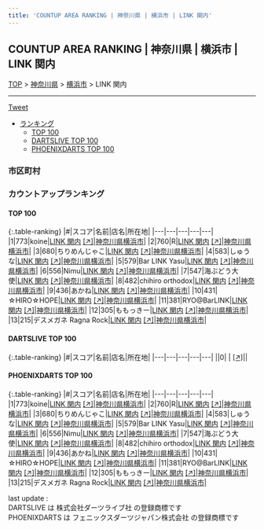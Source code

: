 ```yaml
---
title: 'COUNTUP AREA RANKING | 神奈川県 | 横浜市 | LINK 関内'
---
```

## COUNTUP AREA RANKING | 神奈川県 | 横浜市 | LINK 関内

[TOP](/darts/rank/) > [神奈川県](/darts/rank/神奈川県/) > [横浜市](/darts/rank/神奈川県/横浜市/) > LINK 関内

___

<a href="https://twitter.com/share?ref_src=twsrc%5Etfw" data-text="COUNTUP AREA RANKING | 神奈川県横浜市LINK 関内" class="twitter-share-button" data-hashtags="DARTSLIVE,PHOENIXDARTS,darts,ダーツ" data-show-count="false">Tweet</a>

* [ランキング](#カウントアップランキング)
    * [TOP 100](#top-100)
    * [DARTSLIVE TOP 100](#dartslive-top-100)
    * [PHOENIXDARTS TOP 100](#phoenixdarts-top-100)

### 市区町村

<ul>

</ul>

### カウントアップランキング

#### TOP 100



{:.table-ranking}
|#|スコア|名前|店名|所在地|
|---|---|---|---|---|
|1|773|<span class="rank-name-pd">koine</span>|<a href="/darts/rank/shops/74269.html">LINK 関内</a> <a href="https://vs.phoenixdarts.com/jp/shop/shopDetailInfo/s_74269?s_seq=74269">[↗]</a>|<a href="/darts/rank/神奈川県/横浜市">神奈川県横浜市</a>|
|2|760|<span class="rank-name-pd">R</span>|<a href="/darts/rank/shops/74269.html">LINK 関内</a> <a href="https://vs.phoenixdarts.com/jp/shop/shopDetailInfo/s_74269?s_seq=74269">[↗]</a>|<a href="/darts/rank/神奈川県/横浜市">神奈川県横浜市</a>|
|3|680|<span class="rank-name-pd">ちりめんじゃこ</span>|<a href="/darts/rank/shops/74269.html">LINK 関内</a> <a href="https://vs.phoenixdarts.com/jp/shop/shopDetailInfo/s_74269?s_seq=74269">[↗]</a>|<a href="/darts/rank/神奈川県/横浜市">神奈川県横浜市</a>|
|4|583|<span class="rank-name-pd">しゅうな</span>|<a href="/darts/rank/shops/74269.html">LINK 関内</a> <a href="https://vs.phoenixdarts.com/jp/shop/shopDetailInfo/s_74269?s_seq=74269">[↗]</a>|<a href="/darts/rank/神奈川県/横浜市">神奈川県横浜市</a>|
|5|579|<span class="rank-name-pd">Bar LINK Yasu</span>|<a href="/darts/rank/shops/74269.html">LINK 関内</a> <a href="https://vs.phoenixdarts.com/jp/shop/shopDetailInfo/s_74269?s_seq=74269">[↗]</a>|<a href="/darts/rank/神奈川県/横浜市">神奈川県横浜市</a>|
|6|556|<span class="rank-name-pd">Nimu</span>|<a href="/darts/rank/shops/74269.html">LINK 関内</a> <a href="https://vs.phoenixdarts.com/jp/shop/shopDetailInfo/s_74269?s_seq=74269">[↗]</a>|<a href="/darts/rank/神奈川県/横浜市">神奈川県横浜市</a>|
|7|547|<span class="rank-name-pd">海ぶどう大使</span>|<a href="/darts/rank/shops/74269.html">LINK 関内</a> <a href="https://vs.phoenixdarts.com/jp/shop/shopDetailInfo/s_74269?s_seq=74269">[↗]</a>|<a href="/darts/rank/神奈川県/横浜市">神奈川県横浜市</a>|
|8|482|<span class="rank-name-pd">chihiro orthodox</span>|<a href="/darts/rank/shops/74269.html">LINK 関内</a> <a href="https://vs.phoenixdarts.com/jp/shop/shopDetailInfo/s_74269?s_seq=74269">[↗]</a>|<a href="/darts/rank/神奈川県/横浜市">神奈川県横浜市</a>|
|9|436|<span class="rank-name-pd">あかね</span>|<a href="/darts/rank/shops/74269.html">LINK 関内</a> <a href="https://vs.phoenixdarts.com/jp/shop/shopDetailInfo/s_74269?s_seq=74269">[↗]</a>|<a href="/darts/rank/神奈川県/横浜市">神奈川県横浜市</a>|
|10|431|<span class="rank-name-pd">☆HIRO☆HOPE</span>|<a href="/darts/rank/shops/74269.html">LINK 関内</a> <a href="https://vs.phoenixdarts.com/jp/shop/shopDetailInfo/s_74269?s_seq=74269">[↗]</a>|<a href="/darts/rank/神奈川県/横浜市">神奈川県横浜市</a>|
|11|381|<span class="rank-name-pd">RYO@BarLINK</span>|<a href="/darts/rank/shops/74269.html">LINK 関内</a> <a href="https://vs.phoenixdarts.com/jp/shop/shopDetailInfo/s_74269?s_seq=74269">[↗]</a>|<a href="/darts/rank/神奈川県/横浜市">神奈川県横浜市</a>|
|12|305|<span class="rank-name-pd">ももっきー</span>|<a href="/darts/rank/shops/74269.html">LINK 関内</a> <a href="https://vs.phoenixdarts.com/jp/shop/shopDetailInfo/s_74269?s_seq=74269">[↗]</a>|<a href="/darts/rank/神奈川県/横浜市">神奈川県横浜市</a>|
|13|215|<span class="rank-name-pd">デスメガネ  Ragna Rock</span>|<a href="/darts/rank/shops/74269.html">LINK 関内</a> <a href="https://vs.phoenixdarts.com/jp/shop/shopDetailInfo/s_74269?s_seq=74269">[↗]</a>|<a href="/darts/rank/神奈川県/横浜市">神奈川県横浜市</a>|


#### DARTSLIVE TOP 100



{:.table-ranking}
|#|スコア|名前|店名|所在地|
|---|---|---|---|---|
||0|<span class="rank-name-dl"> </span>|<a href="/darts/rank/shops/.html"></a> <a href="">[↗]</a>|<a href="/darts/rank//"></a>|


#### PHOENIXDARTS TOP 100



{:.table-ranking}
|#|スコア|名前|店名|所在地|
|---|---|---|---|---|
|1|773|<span class="rank-name-pd">koine</span>|<a href="/darts/rank/shops/74269.html">LINK 関内</a> <a href="https://vs.phoenixdarts.com/jp/shop/shopDetailInfo/s_74269?s_seq=74269">[↗]</a>|<a href="/darts/rank/神奈川県/横浜市">神奈川県横浜市</a>|
|2|760|<span class="rank-name-pd">R</span>|<a href="/darts/rank/shops/74269.html">LINK 関内</a> <a href="https://vs.phoenixdarts.com/jp/shop/shopDetailInfo/s_74269?s_seq=74269">[↗]</a>|<a href="/darts/rank/神奈川県/横浜市">神奈川県横浜市</a>|
|3|680|<span class="rank-name-pd">ちりめんじゃこ</span>|<a href="/darts/rank/shops/74269.html">LINK 関内</a> <a href="https://vs.phoenixdarts.com/jp/shop/shopDetailInfo/s_74269?s_seq=74269">[↗]</a>|<a href="/darts/rank/神奈川県/横浜市">神奈川県横浜市</a>|
|4|583|<span class="rank-name-pd">しゅうな</span>|<a href="/darts/rank/shops/74269.html">LINK 関内</a> <a href="https://vs.phoenixdarts.com/jp/shop/shopDetailInfo/s_74269?s_seq=74269">[↗]</a>|<a href="/darts/rank/神奈川県/横浜市">神奈川県横浜市</a>|
|5|579|<span class="rank-name-pd">Bar LINK Yasu</span>|<a href="/darts/rank/shops/74269.html">LINK 関内</a> <a href="https://vs.phoenixdarts.com/jp/shop/shopDetailInfo/s_74269?s_seq=74269">[↗]</a>|<a href="/darts/rank/神奈川県/横浜市">神奈川県横浜市</a>|
|6|556|<span class="rank-name-pd">Nimu</span>|<a href="/darts/rank/shops/74269.html">LINK 関内</a> <a href="https://vs.phoenixdarts.com/jp/shop/shopDetailInfo/s_74269?s_seq=74269">[↗]</a>|<a href="/darts/rank/神奈川県/横浜市">神奈川県横浜市</a>|
|7|547|<span class="rank-name-pd">海ぶどう大使</span>|<a href="/darts/rank/shops/74269.html">LINK 関内</a> <a href="https://vs.phoenixdarts.com/jp/shop/shopDetailInfo/s_74269?s_seq=74269">[↗]</a>|<a href="/darts/rank/神奈川県/横浜市">神奈川県横浜市</a>|
|8|482|<span class="rank-name-pd">chihiro orthodox</span>|<a href="/darts/rank/shops/74269.html">LINK 関内</a> <a href="https://vs.phoenixdarts.com/jp/shop/shopDetailInfo/s_74269?s_seq=74269">[↗]</a>|<a href="/darts/rank/神奈川県/横浜市">神奈川県横浜市</a>|
|9|436|<span class="rank-name-pd">あかね</span>|<a href="/darts/rank/shops/74269.html">LINK 関内</a> <a href="https://vs.phoenixdarts.com/jp/shop/shopDetailInfo/s_74269?s_seq=74269">[↗]</a>|<a href="/darts/rank/神奈川県/横浜市">神奈川県横浜市</a>|
|10|431|<span class="rank-name-pd">☆HIRO☆HOPE</span>|<a href="/darts/rank/shops/74269.html">LINK 関内</a> <a href="https://vs.phoenixdarts.com/jp/shop/shopDetailInfo/s_74269?s_seq=74269">[↗]</a>|<a href="/darts/rank/神奈川県/横浜市">神奈川県横浜市</a>|
|11|381|<span class="rank-name-pd">RYO@BarLINK</span>|<a href="/darts/rank/shops/74269.html">LINK 関内</a> <a href="https://vs.phoenixdarts.com/jp/shop/shopDetailInfo/s_74269?s_seq=74269">[↗]</a>|<a href="/darts/rank/神奈川県/横浜市">神奈川県横浜市</a>|
|12|305|<span class="rank-name-pd">ももっきー</span>|<a href="/darts/rank/shops/74269.html">LINK 関内</a> <a href="https://vs.phoenixdarts.com/jp/shop/shopDetailInfo/s_74269?s_seq=74269">[↗]</a>|<a href="/darts/rank/神奈川県/横浜市">神奈川県横浜市</a>|
|13|215|<span class="rank-name-pd">デスメガネ  Ragna Rock</span>|<a href="/darts/rank/shops/74269.html">LINK 関内</a> <a href="https://vs.phoenixdarts.com/jp/shop/shopDetailInfo/s_74269?s_seq=74269">[↗]</a>|<a href="/darts/rank/神奈川県/横浜市">神奈川県横浜市</a>|


<div class="footer border-top border-gray-light mt-5 pt-3 text-right text-gray">
    last update : <span style="font-weight: italic" id="foot_last_modified"></span><br />
    DARTSLIVE は 株式会社ダーツライブ社 の登録商標です<br />
    PHOENIXDARTS は フェニックスダーツジャパン株式会社 の登録商標です<br />
</div>

<script src="https://cdnjs.cloudflare.com/ajax/libs/jquery.tablesorter/2.31.3/js/jquery.tablesorter.min.js" integrity="sha512-qzgd5cYSZcosqpzpn7zF2ZId8f/8CHmFKZ8j7mU4OUXTNRd5g+ZHBPsgKEwoqxCtdQvExE5LprwwPAgoicguNg==" crossorigin="anonymous" referrerpolicy="no-referrer"></script>
<link rel="stylesheet" href="https://cdnjs.cloudflare.com/ajax/libs/jquery.tablesorter/2.31.3/css/theme.default.min.css" integrity="sha512-wghhOJkjQX0Lh3NSWvNKeZ0ZpNn+SPVXX1Qyc9OCaogADktxrBiBdKGDoqVUOyhStvMBmJQ8ZdMHiR3wuEq8+w==" crossorigin="anonymous" referrerpolicy="no-referrer" />
<script>
$(function() {
    $(".table-ranking").tablesorter({sortList:[[0, 0]]});
    $("#foot_last_modified").text(formatDate(new Date(document.lastModified), 'yyyy-MM-dd HH:mm:ss'));
});
</script>

<script async src="https://platform.twitter.com/widgets.js" charset="utf-8"></script>